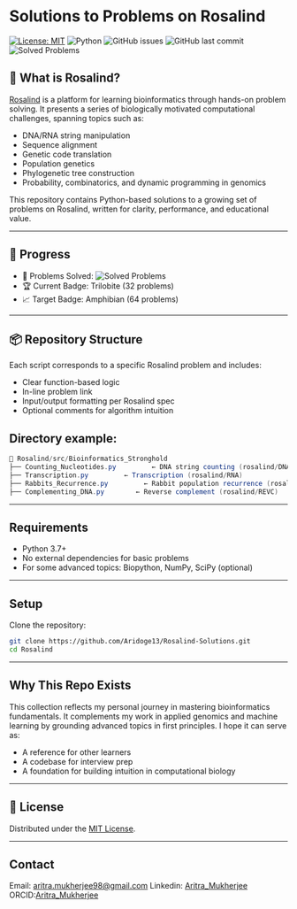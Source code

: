 # Solutions to Problems on Rosalind
[![License: MIT](https://img.shields.io/badge/License-MIT-yellow.svg)](LICENSE)
![Python](https://img.shields.io/badge/python-3.7%2B-blue)
![GitHub issues](https://img.shields.io/github/issues/Aridoge13/Computational_Biology)
![GitHub last commit](https://img.shields.io/github/last-commit/Aridoge13/Computational_Biology)
![Solved Problems](./badge.svg)

## 📘 What is Rosalind? 
[Rosalind](https://rosalind.info/) is a platform for learning bioinformatics through hands-on problem solving. It presents a series of biologically motivated computational challenges, spanning topics such as:

- DNA/RNA string manipulation
- Sequence alignment
- Genetic code translation
- Population genetics
- Phylogenetic tree construction
- Probability, combinatorics, and dynamic programming in genomics

This repository contains Python-based solutions to a growing set of problems on Rosalind, written for clarity, performance, and educational value.

---

## 🧮 Progress

- 🎯 Problems Solved: ![Solved Problems](./badge.svg)
- 🏆 Current Badge: Trilobite (32 problems)
- 📈 Target Badge: Amphibian (64 problems)

---
## 📦 Repository Structure
Each script corresponds to a specific Rosalind problem and includes:

- Clear function-based logic
- In-line problem link
- Input/output formatting per Rosalind spec
- Optional comments for algorithm intuition

## Directory example:

```java
📂 Rosalind/src/Bioinformatics_Stronghold
├── Counting_Nucleotides.py         ← DNA string counting (rosalind/DNA)
├── Transcription.py         ← Transcription (rosalind/RNA)
├── Rabbits_Recurrence.py         ← Rabbit population recurrence (rosalind/FIB)
├── Complementing_DNA.py        ← Reverse complement (rosalind/REVC)
```

---


## Requirements

- Python 3.7+
- No external dependencies for basic problems
- For some advanced topics: Biopython, NumPy, SciPy (optional)


---

## Setup
Clone the repository: 
```bash
git clone https://github.com/Aridoge13/Rosalind-Solutions.git
cd Rosalind
```

---

## Why This Repo Exists
This collection reflects my personal journey in mastering bioinformatics fundamentals. It complements my work in applied genomics and machine learning by grounding advanced topics in first principles. I hope it can serve as:

- A reference for other learners
- A codebase for interview prep
- A foundation for building intuition in computational biology

---

## 📄 License
Distributed under the [MIT License](License.md).

---

## Contact
Email: aritra.mukherjee98@gmail.com
Linkedin: [Aritra_Mukherjee](https://www.linkedin.com/in/aritra-mukherjee-82b070125)
ORCID:[Aritra_Mukherjee](https://orcid.org/0000-0002-6061-611X)